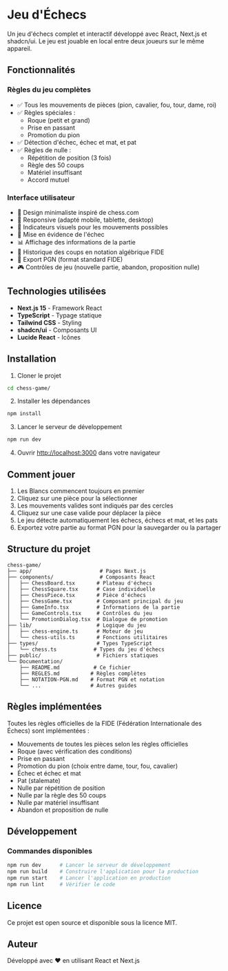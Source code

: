# Jeu d'Échecs

Un jeu d'échecs complet et interactif développé avec React, Next.js et shadcn/ui. Le jeu est jouable en local entre deux joueurs sur le même appareil.

## Fonctionnalités

### Règles du jeu complètes

- ✅ Tous les mouvements de pièces (pion, cavalier, fou, tour, dame, roi)
- ✅ Règles spéciales :
  - Roque (petit et grand)
  - Prise en passant
  - Promotion du pion
- ✅ Détection d'échec, échec et mat, et pat
- ✅ Règles de nulle :
  - Répétition de position (3 fois)
  - Règle des 50 coups
  - Matériel insuffisant
  - Accord mutuel

### Interface utilisateur

- 🎨 Design minimaliste inspiré de chess.com
- 📱 Responsive (adapté mobile, tablette, desktop)
- 🎯 Indicateurs visuels pour les mouvements possibles
- 🔴 Mise en évidence de l'échec
- 📊 Affichage des informations de la partie
- 📜 Historique des coups en notation algébrique FIDE
- 💾 Export PGN (format standard FIDE)
- 🎮 Contrôles de jeu (nouvelle partie, abandon, proposition nulle)

## Technologies utilisées

- **Next.js 15** - Framework React
- **TypeScript** - Typage statique
- **Tailwind CSS** - Styling
- **shadcn/ui** - Composants UI
- **Lucide React** - Icônes

## Installation

1. Cloner le projet

```bash
cd chess-game/
```

2. Installer les dépendances

```bash
npm install
```

3. Lancer le serveur de développement

```bash
npm run dev
```

4. Ouvrir [http://localhost:3000](http://localhost:3000) dans votre navigateur

## Comment jouer

1. Les Blancs commencent toujours en premier
2. Cliquez sur une pièce pour la sélectionner
3. Les mouvements valides sont indiqués par des cercles
4. Cliquez sur une case valide pour déplacer la pièce
5. Le jeu détecte automatiquement les échecs, échecs et mat, et les pats
6. Exportez votre partie au format PGN pour la sauvegarder ou la partager

## Structure du projet

```
chess-game/
├── app/                      # Pages Next.js
├── components/               # Composants React
│   ├── ChessBoard.tsx       # Plateau d'échecs
│   ├── ChessSquare.tsx      # Case individuelle
│   ├── ChessPiece.tsx       # Pièce d'échecs
│   ├── ChessGame.tsx        # Composant principal du jeu
│   ├── GameInfo.tsx         # Informations de la partie
│   ├── GameControls.tsx     # Contrôles du jeu
│   └── PromotionDialog.tsx  # Dialogue de promotion
├── lib/                     # Logique du jeu
│   ├── chess-engine.ts      # Moteur de jeu
│   └── chess-utils.ts       # Fonctions utilitaires
├── types/                   # Types TypeScript
│   └── chess.ts            # Types du jeu d'échecs
├── public/                  # Fichiers statiques
└── Documentation/
    ├── README.md           # Ce fichier
    ├── REGLES.md          # Règles complètes
    ├── NOTATION-PGN.md    # Format PGN et notation
    └── ...                # Autres guides
```

## Règles implémentées

Toutes les règles officielles de la FIDE (Fédération Internationale des Échecs) sont implémentées :

- Mouvements de toutes les pièces selon les règles officielles
- Roque (avec vérification des conditions)
- Prise en passant
- Promotion du pion (choix entre dame, tour, fou, cavalier)
- Échec et échec et mat
- Pat (stalemate)
- Nulle par répétition de position
- Nulle par la règle des 50 coups
- Nulle par matériel insuffisant
- Abandon et proposition de nulle

## Développement

### Commandes disponibles

```bash
npm run dev      # Lancer le serveur de développement
npm run build    # Construire l'application pour la production
npm run start    # Lancer l'application en production
npm run lint     # Vérifier le code
```

## Licence

Ce projet est open source et disponible sous la licence MIT.

## Auteur

Développé avec ❤️ en utilisant React et Next.js
